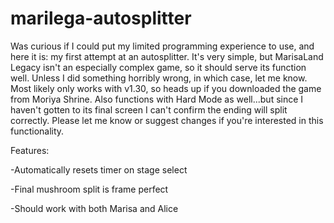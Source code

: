 # marilega-autosplitter

Was curious if I could put my limited programming experience to use, and here it is: my first attempt at an autosplitter. It's very simple, but MarisaLand Legacy isn't an especially complex game, so it should serve its function well. Unless I did something horribly wrong, in which case, let me know.
Most likely only works with v1.30, so heads up if you downloaded the game from Moriya Shrine. Also functions with Hard Mode as well...but since I haven't gotten to its final screen I can't confirm the ending will split correctly. Please let me know or suggest changes if you're interested in this functionality.


Features:

-Automatically resets timer on stage select

-Final mushroom split is frame perfect

-Should work with both Marisa and Alice

